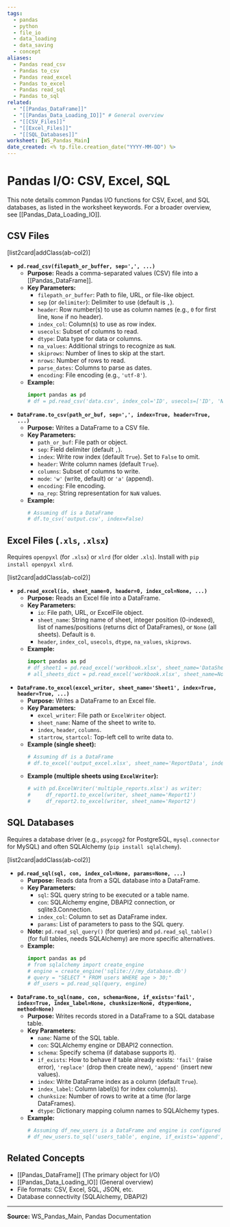 ```yaml
---
tags:
  - pandas
  - python
  - file_io
  - data_loading
  - data_saving
  - concept
aliases:
  - Pandas read_csv
  - Pandas to_csv
  - Pandas read_excel
  - Pandas to_excel
  - Pandas read_sql
  - Pandas to_sql
related:
  - "[[Pandas_DataFrame]]"
  - "[[Pandas_Data_Loading_IO]]" # General overview
  - "[[CSV_Files]]"
  - "[[Excel_Files]]"
  - "[[SQL_Databases]]"
worksheet: [WS_Pandas_Main]
date_created: <% tp.file.creation_date("YYYY-MM-DD") %>
---
```

# Pandas I/O: CSV, Excel, SQL

This note details common Pandas I/O functions for CSV, Excel, and SQL databases, as listed in the worksheet keywords. For a broader overview, see [[Pandas_Data_Loading_IO]].

## CSV Files

[list2card|addClass(ab-col2)]
- **`pd.read_csv(filepath_or_buffer, sep=',', ...)`**
  - **Purpose:** Reads a comma-separated values (CSV) file into a [[Pandas_DataFrame]].
  - **Key Parameters:**
    - `filepath_or_buffer`: Path to file, URL, or file-like object.
    - `sep` (or `delimiter`): Delimiter to use (default is `,`).
    - `header`: Row number(s) to use as column names (e.g., `0` for first line, `None` if no header).
    - `index_col`: Column(s) to use as row index.
    - `usecols`: Subset of columns to read.
    - `dtype`: Data type for data or columns.
    - `na_values`: Additional strings to recognize as `NaN`.
    - `skiprows`: Number of lines to skip at the start.
    - `nrows`: Number of rows to read.
    - `parse_dates`: Columns to parse as dates.
    - `encoding`: File encoding (e.g., `'utf-8'`).
  - **Example:**
    ```python
    import pandas as pd
    # df = pd.read_csv('data.csv', index_col='ID', usecols=['ID', 'Name', 'Score'])
    ```
- **`DataFrame.to_csv(path_or_buf, sep=',', index=True, header=True, ...)`**
  - **Purpose:** Writes a DataFrame to a CSV file.
  - **Key Parameters:**
    - `path_or_buf`: File path or object.
    - `sep`: Field delimiter (default `,`).
    - `index`: Write row index (default `True`). Set to `False` to omit.
    - `header`: Write column names (default `True`).
    - `columns`: Subset of columns to write.
    - `mode`: `'w'` (write, default) or `'a'` (append).
    - `encoding`: File encoding.
    - `na_rep`: String representation for `NaN` values.
  - **Example:**
    ```python
    # Assuming df is a DataFrame
    # df.to_csv('output.csv', index=False)
    ```

## Excel Files (`.xls`, `.xlsx`)

Requires `openpyxl` (for `.xlsx`) or `xlrd` (for older `.xls`). Install with `pip install openpyxl xlrd`.

[list2card|addClass(ab-col2)]
- **`pd.read_excel(io, sheet_name=0, header=0, index_col=None, ...)`**
  - **Purpose:** Reads an Excel file into a DataFrame.
  - **Key Parameters:**
    - `io`: File path, URL, or ExcelFile object.
    - `sheet_name`: String name of sheet, integer position (0-indexed), list of names/positions (returns dict of DataFrames), or `None` (all sheets). Default is `0`.
    - `header`, `index_col`, `usecols`, `dtype`, `na_values`, `skiprows`.
  - **Example:**
    ```python
    import pandas as pd
    # df_sheet1 = pd.read_excel('workbook.xlsx', sheet_name='DataSheet1')
    # all_sheets_dict = pd.read_excel('workbook.xlsx', sheet_name=None)
    ```
- **`DataFrame.to_excel(excel_writer, sheet_name='Sheet1', index=True, header=True, ...)`**
  - **Purpose:** Writes a DataFrame to an Excel file.
  - **Key Parameters:**
    - `excel_writer`: File path or `ExcelWriter` object.
    - `sheet_name`: Name of the sheet to write to.
    - `index`, `header`, `columns`.
    - `startrow`, `startcol`: Top-left cell to write data to.
  - **Example (single sheet):**
    ```python
    # Assuming df is a DataFrame
    # df.to_excel('output_excel.xlsx', sheet_name='ReportData', index=False)
    ```
  - **Example (multiple sheets using `ExcelWriter`):**
    ```python
    # with pd.ExcelWriter('multiple_reports.xlsx') as writer:
    #     df_report1.to_excel(writer, sheet_name='Report1')
    #     df_report2.to_excel(writer, sheet_name='Report2')
    ```

## SQL Databases

Requires a database driver (e.g., `psycopg2` for PostgreSQL, `mysql.connector` for MySQL) and often SQLAlchemy (`pip install sqlalchemy`).

[list2card|addClass(ab-col2)]
- **`pd.read_sql(sql, con, index_col=None, params=None, ...)`**
  - **Purpose:** Reads data from a SQL database into a DataFrame.
  - **Key Parameters:**
    - `sql`: SQL query string to be executed or a table name.
    - `con`: SQLAlchemy engine, DBAPI2 connection, or sqlite3.Connection.
    - `index_col`: Column to set as DataFrame index.
    - `params`: List of parameters to pass to the SQL query.
  - **Note:** `pd.read_sql_query()` (for queries) and `pd.read_sql_table()` (for full tables, needs SQLAlchemy) are more specific alternatives.
  - **Example:**
    ```python
    import pandas as pd
    # from sqlalchemy import create_engine
    # engine = create_engine('sqlite:///my_database.db')
    # query = "SELECT * FROM users WHERE age > 30;"
    # df_users = pd.read_sql(query, engine)
    ```
- **`DataFrame.to_sql(name, con, schema=None, if_exists='fail', index=True, index_label=None, chunksize=None, dtype=None, method=None)`**
  - **Purpose:** Writes records stored in a DataFrame to a SQL database table.
  - **Key Parameters:**
    - `name`: Name of the SQL table.
    - `con`: SQLAlchemy engine or DBAPI2 connection.
    - `schema`: Specify schema (if database supports it).
    - `if_exists`: How to behave if table already exists: `'fail'` (raise error), `'replace'` (drop then create new), `'append'` (insert new values).
    - `index`: Write DataFrame index as a column (default `True`).
    - `index_label`: Column label(s) for index column(s).
    - `chunksize`: Number of rows to write at a time (for large DataFrames).
    - `dtype`: Dictionary mapping column names to SQLAlchemy types.
  - **Example:**
    ```python
    # Assuming df_new_users is a DataFrame and engine is configured
    # df_new_users.to_sql('users_table', engine, if_exists='append', index=False)
    ```

## Related Concepts
- [[Pandas_DataFrame]] (The primary object for I/O)
- [[Pandas_Data_Loading_IO]] (General overview)
- File formats: CSV, Excel, SQL, JSON, etc.
- Database connectivity (SQLAlchemy, DBAPI2)

---
**Source:** WS_Pandas_Main, Pandas Documentation